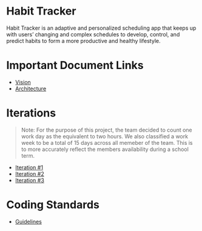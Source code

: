 # Habit Tracker
Habit Tracker is an adaptive and personalized scheduling app that keeps up with users’ changing and complex schedules to develop, control, and predict habits to form a more productive and healthy lifestyle.

# Important Document Links
* [Vision](https://code.cs.umanitoba.ca/comp3350-winter2020/habit-tracker-13/blob/master/Vision.md)
* [Architecture](https://code.cs.umanitoba.ca/comp3350-winter2020/habit-tracker-13/blob/master/Architecture.md)

# Iterations
> Note: For the purpose of this project, the team decided to count one work day as the equivalent to two hours.  We also classified a work week to be a total of 15 days across all memeber of the team.  This is to more accurately reflect the members availability during a school term.

* [Iteration #1](https://code.cs.umanitoba.ca/comp3350-winter2020/habit-tracker-13/-/milestones/1)
* [Iteration #2](https://code.cs.umanitoba.ca/comp3350-winter2020/habit-tracker-13/-/milestones/2)
* [Iteration #3](https://code.cs.umanitoba.ca/comp3350-winter2020/habit-tracker-13/-/milestones/3)

# Coding Standards
* [Guidelines](https://code.cs.umanitoba.ca/comp3350-winter2020/habit-tracker-13/blob/master/Guidelines.md)
